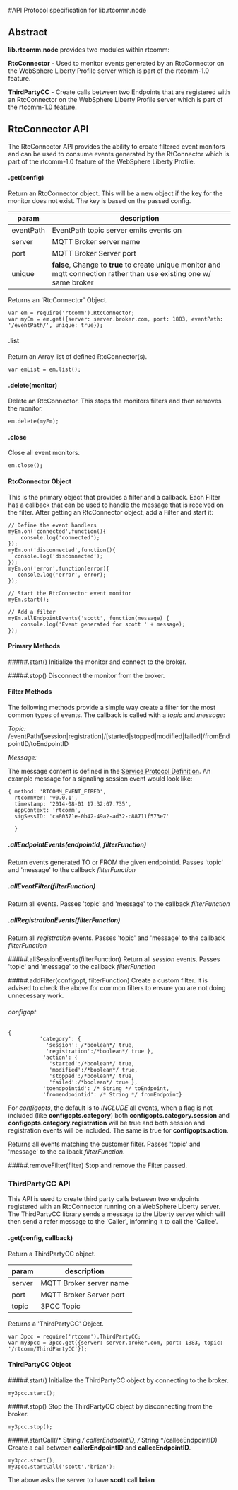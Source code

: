 #API Protocol specification for lib.rtcomm.node 

## Abstract

**lib.rtcomm.node** provides two modules within rtcomm:

**RtcConnector** - Used to monitor events generated by an RtcConnector on the WebSphere Liberty Profile server which is part of the rtcomm-1.0 feature.

**ThirdPartyCC** - Create calls between two Endpoints that are registered with an RtcConnector on the WebSphere Liberty Profile server which is part of the rtcomm-1.0 feature. 

## RtcConnector API

The RtcConnector API provides the ability to create filtered event monitors and can be used to consume events generated by the RtConnector which is part of the 
rtcomm-1.0 feature of the WebSphere Liberty Profile.

#### .get(config)
Return an RtcConnector object.  This will be a new object if the key for the monitor does not exist.  The key is based on the passed config.

|param | description |
|-------|------------|
|eventPath| EventPath topic server emits events on|
|server| MQTT Broker server name|
|port|  MQTT Broker Server port|
|unique|  **false**, Change to **true** to create unique monitor and mqtt connection rather than use existing one w/ same broker |

Returns an 'RtcConnector' Object.

```
var em = require('rtcomm').RtcConnector;
var myEm = em.get({server: server.broker.com, port: 1883, eventPath: '/eventPath/', unique: true});

```

#### .list
Return an Array list of defined RtcConnector(s). 

```
var emList = em.list();
```

#### .delete(monitor)
Delete an RtcConnector. This stops the monitors filters and then removes the monitor.
```
em.delete(myEm);
```

#### .close
Close all event monitors.
``` 
em.close();
```

#### RtcConnector Object
This is the primary object that provides a filter and a callback.  Each Filter has a callback that can be used to handle the message that is received on the filter.  After getting an RtcConnector object, add a Filter and start it:

```
// Define the event handlers
myEm.on('connected',function(){
	console.log('connected');
});
myEm.on('disconnected',function(){
  console.log('disconnected');
});
myEm.on('error',function(error){
   console.log('error', error);
});

// Start the RtcConnector event monitor
myEm.start();

// Add a filter
myEm.allEndpointEvents('scott', function(message) {
	console.log('Event generated for scott ' + message);
});
```

#### Primary Methods
 
#####.start()
 Initialize the monitor and connect to the broker.
 
#####.stop()
 Disconnect the monitor from the broker.


#### Filter Methods
The following methods provide a simple way create a filter for the most common types of events.  The callback is called with a *topic* and *message*:

*Topic:*  /eventPath/[session|registration]/[started|stopped|modified|failed]/fromEndpointID/toEndpointID 

*Message:* 

The message content is defined in the [Service Protocol Definition](rtcomm.service.proto.spec.md).  An example message for a signaling session event would look like:  

```
{ method: 'RTCOMM_EVENT_FIRED',
  rtcommVer: 'v0.0.1',
  timestamp: '2014-08-01 17:32:07.735',
  appContext: 'rtcomm',
  sigSessID: 'ca80371e-0b42-49a2-ad32-c88711f573e7' 
  
  }
```

##### .allEndpointEvents(endpointid, filterFunction)
Return events generated TO or FROM the given endpointid.   Passes 'topic' and 'message'  to the callback *filterFunction*

##### .allEventFilter(filterFunction)
Return all events.   Passes 'topic' and 'message' to the callback *filterFunction*

##### .allRegistrationEvents(filterFunction)
Return all *registration* events.   Passes 'topic' and 'message'  to the callback *filterFunction*

#####.allSessionEvents(filterFunction)
Return all *session* events.   Passes 'topic' and 'message'  to the callback *filterFunction*

#####.addFilter(configopt, filterFunction)
Create a custom filter.  It is advised to check the above for common filters to ensure you are not doing unnecessary work.

###### configopt
```
{
          'category': {
            'session': /*boolean*/ true, 
            'registration':/*boolean*/ true },
           'action': {
             'started':/*boolean*/ true,
             'modified':/*boolean*/ true,
             'stopped':/*boolean*/ true, 
             'failed':/*boolean*/ true },
           'toendpointid': /* String */ toEndpoint,
           'fromendpointid': /* String */ fromEndpoint}
```
For *configopts*, the default is to *INCLUDE* all events, when a flag is not included (like **configopts.category**) both **configopts.category.session** and **configopts.category.registration** will be true and both session and registration events will be included.  The same is true for **configopts.action**.   

Returns all events matching the customer filter.  Passes 'topic' and 'message' to the callback *filterFunction*.


#####.removeFilter(filter)
 Stop and remove the Filter passed.
 
 
### ThirdPartyCC API
This API is used to create third party calls between two endpoints registered with an RtcConnector running on a WebSphere Liberty server.  
The ThirdPartyCC library sends a message to the Liberty server which will then send a refer message to the 'Caller', informing it to call the 'Callee'.  

#### .get(config, callback)

Return a ThirdPartyCC object.  

|param | description |
|-------|------------|
|server| MQTT Broker server name|
|port|  MQTT Broker Server port|
|topic| 3PCC Topic |

Returns a 'ThirdPartyCC' Object.

```
var 3pcc = require('rtcomm').ThirdPartyCC;
var my3pcc = 3pcc.get({server: server.broker.com, port: 1883, topic: '/rtcomm/ThirdPartyCC'});
```

#### ThirdPartyCC Object

#####.start()
Initialize the ThirdPartyCC object by connecting to the broker.
```
my3pcc.start();
```

#####.stop()
Stop the ThirdPartyCC object by disconnecting from the broker.
```
my3pcc.stop();
```

#####.startCall(/* String */ callerEndpointID, /* String */calleeEndpointID)
Create a call between **callerEndpointID** and **calleeEndpointID**.  
```
my3pcc.start();
my3pcc.startCall('scott','brian');
```
The above asks the server to have **scott** call **brian**






